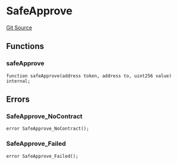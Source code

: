 # SafeApprove
[Git Source](https://github.com/https://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@malda-protocol/malda-lending/blob/22e38d89bfe9c3bbd0459495952fb3409b4b0c16/src\libraries\SafeApprove.sol)


## Functions
### safeApprove


```solidity
function safeApprove(address token, address to, uint256 value) internal;
```

## Errors
### SafeApprove_NoContract

```solidity
error SafeApprove_NoContract();
```

### SafeApprove_Failed

```solidity
error SafeApprove_Failed();
```

